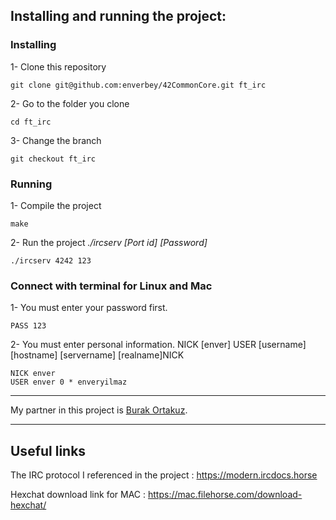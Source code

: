 ## Installing and running the project:

### Installing
1- Clone this repository
```
git clone git@github.com:enverbey/42CommonCore.git ft_irc
```

2- Go to the folder you clone
```
cd ft_irc
```

3- Change the branch
```
git checkout ft_irc
```
### Running
1- Compile the project
```
make
```

2- Run the project *./ircserv [Port id] [Password]*
```
./ircserv 4242 123
```

### Connect with terminal for Linux and Mac
1- You must enter your password first.
```
PASS 123
```
2- You must enter personal information.
NICK [enver]
USER [username] [hostname] [servername] [realname]NICK 
```
NICK enver
USER enver 0 * enveryilmaz
```

---

My partner in this project is [Burak Ortakuz](https://github.com/BurakOrtakuz).

---

## Useful links
The IRC protocol I referenced in the project : https://modern.ircdocs.horse

Hexchat download link for MAC : https://mac.filehorse.com/download-hexchat/
